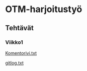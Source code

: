 
<h1>OTM-harjoitustyö</h1>

<h2>Tehtävät</h2>

<h3>Viikko1</h3>


[Komentorivi.txt](https://github.com/oonalampola/otm-harjoitustyo/blob/master/laskarit/viikko1/komentorivi.txt)

[gitlog.txt](https://github.com/oonalampola/otm-harjoitustyo/blob/master/laskarit/viikko1/gitlog.txt)


